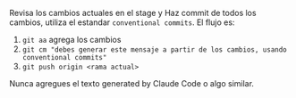 Revisa los cambios actuales en el stage y Haz commit de todos los cambios,
utiliza el estandar `conventional commits`.
El flujo es:
1. `git aa` agrega los cambios
2. `git cm "debes generar este mensaje a partir de los cambios, usando conventional commits"`
3. `git push origin <rama actual>`

Nunca agregues el texto generated by Claude Code o algo similar.

